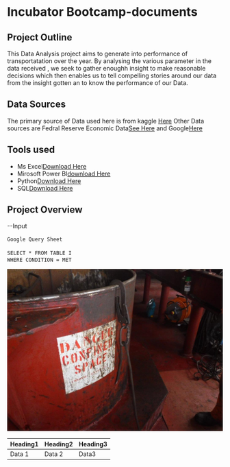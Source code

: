 # Incubator Bootcamp-documents
## Project Outline
This Data Analysis project aims to generate into performance of transportatation over the year. By analysing the various parameter in the data received , we seek to gather enoughh insight to make reasonable decisions which then enables us to tell compelling stories around our data from the insight gotten an to know the performance of our Data.

## Data Sources
The primary source of Data used here is from kaggle [Here](www.Kaggle.com) Other Data sources are Fedral Reserve Economic Data[See Here](Fred.st.louisfed.org) and Google[Here](https://myaccount.google.com/data-and-privacy)

## Tools used
- Ms Excel[Download Here](https://www.microsoft.com/en-us/microsoft-365/excel)
- Mirosoft Power BI[download Here](https://www.microsoft.com/en-us/download/details.aspx?id=58494)
- Python[Download Here](https://www.python.org/downloads/)
- SQL[Download Here](https://microsoft.com/en-us/sql-server/sql-server-downloads)

 ## Project Overview
 
 --Input
``` INPUT
Google Query Sheet

SELECT * FROM TABLE I
WHERE CONDITION = MET

```


![](DSCF0236.JPG)




|Heading1| Heading2 |Heading3|
|--------|----------|--------|                 
|Data 1|Data 2|Data3|
